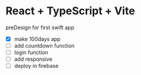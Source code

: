 # React + TypeScript + Vite

preDesign for first swift app

- [x] make 100days app
- [ ] add countdown function
- [ ] login function
- [ ] add responsive
- [ ] deploy in firebase
